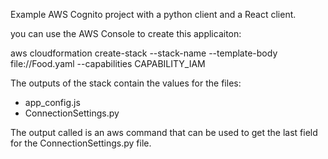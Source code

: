 Example AWS Cognito project with a python client and a React client.


you can use the AWS Console to create this applicaiton:

aws cloudformation create-stack --stack-name <stackname> --template-body file://Food.yaml --capabilities CAPABILITY_IAM

The outputs of the stack contain the values for the files:
* app_config.js
* ConnectionSettings.py

The output called <secretcommand> is an aws command that can be used to get the last field for the ConnectionSettings.py file.
